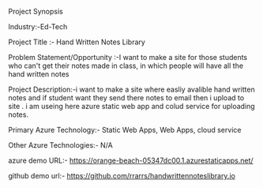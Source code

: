 
Project Synopsis

Industry:-Ed-Tech

Project Title :- Hand Written Notes Library

Problem Statement/Opportunity :-I want to make a site for those students who can't get their notes made in class, in which people will have all the hand written notes

Project Description:-i want to make a site where easliy avalible hand written notes and if student want they send there notes to email then i upload to site . i am useing here azure static web app and colud service for uploading notes.

Primary Azure Technology:- Static Web Apps, Web Apps, cloud service

Other Azure Technologies:- N/A

azure demo URL:- https://orange-beach-05347dc00.1.azurestaticapps.net/

github demo url:- https://github.com/rrarrs/handwrittennoteslibrary.io
